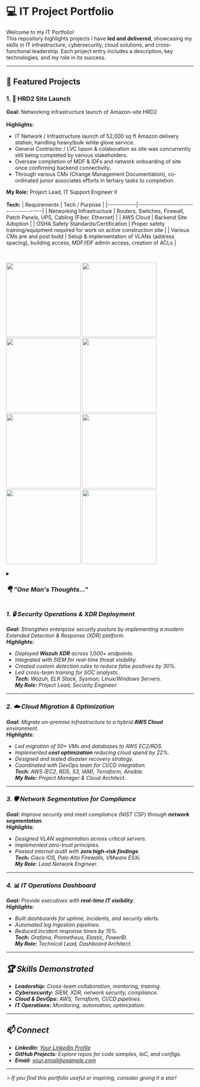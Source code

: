 # 💻 IT Project Portfolio

Welcome to my IT Portfolio!  
This repository highlights projects I have **led and delivered**, showcasing my skills in IT infrastructure, cybersecurity, cloud solutions, and cross-functional leadership. Each project entry includes a description, key technologies, and my role in its success.

---

## 📂 Featured Projects

### 1. 🏬 HRD2 Site Launch
**Goal:** Networking infrastructure launch of Amazon-site HRD2 <br>
<br>
**Highlights:**
- IT Network / Infrastructure launch of 52,000 sq ft Amazon delivery station, handling heavy/bulk white glove service.  
- General Contractor / LVC liason & colaboration as site was concurrently still being completed by various stakeholders.  
- Oversaw completion of MDF & IDFs and network onboarding of site once confirming backend connectivity.  
- Through various CMs (Change Management Documentation), co-ordinated junior associates efforts in tertiary tasks to completion.  
 
**My Role:** Project Lead, IT Support Engineer II<br>
<br>
**Tech:** 
| Requirements       | Tech / Purpose                              |
|------------|--------------------------------------|
| Networking Infrastructure     | Routers, Switches, Firewall, Patch Panels, UPS, Cabling (Fiber, Ethernet)           |
| AWS Cloud | Backend Site Adoption         |
| OSHA Safety Standards/Certification  | Proper safety training/equipment required for work on active construction site          |
| Various CMs pre and post build | Setup & implementation of VLANs (address spacing), building access, MDF/IDF admin access, creation of ACLs                      |

<br> 
<p float="center">
  <img src="images/Building.png" width="200" />
  <img src="images/COMMs.png" width="200" />
  <img src="images/Demark.png" width="200" />
  <img src="images/WAP.png" width="200" />
  <img src="images/Floor2.png" width="200" />
  <img src="images/IDF.png" width="200" />  
  <img src="images/Rack1.png" width="200" />
  <img src="images/Rack2.png" width="200" />

<details>
 <summary><h3><em><b>🪂  "One Man's Thoughts..."</b></em></h3></summary>
  <br> 
<em>Shortly after joing Amazon as an IT Support Engineer II, I was tasked with being assigned the task of launching a sister hub site.  As my first major project assigned with the company, it was a daughting task to say the least.  It was a tall ask from the days of my first intial project.  Remember it like yesterday... putting together a few standup screen stations for floor managers to use during meetings while the world was scrambling to best mitigate the fluidilty of COVID prevention paramaters:<br>
<br>
 <img src="images/Station1.png" width="400"/>  <img src="images/Station2.png" width="400"/><br>
<br>
 Though extremely green and feeling the pressure to see this task to completion, no matter the complexities, there were some challenges.  As my face shows in this pic, I was more then thrilled to brave the elements of winter in wide open work environment, due to ongoing construction.  Cold, to say the very least...❄️  <br>
<br>
  <img src="images/Me.png" width="400"/><br>
<br>
Despite the challenges, there was an immense gratitude appreciated after getting the site launched successfully.  As my first real world dive into project management that went well beyond just sitting behind a keyboard, the freshness of this endeavor gave me the confidence that I can handle far more then ever imagined and lit the fire I'd take to following projects.<br>
<br>
Colleagues, Onward.
  

 
<b>My Vision:</b><br>
    
- <b>To partner or create a foundation that will provide repurposed/decommissioned cellphones / laptops to individuals in remote area</b>
- <b>Provide scholarships to cover the costs for IT Certifications to individuals showing deep aptitude, skill, and readiness</b><br>

<em>Enjoy these pictures from the trip.

Colleagues,Onward.<br></em>


</details>


### 1. 🔒 Security Operations & XDR Deployment
**Goal:** Strengthen enterprise security posture by implementing a modern Extended Detection & Response (XDR) platform.  
**Highlights:**
- Deployed **Wazuh XDR** across 1,000+ endpoints.  
- Integrated with SIEM for real-time threat visibility.  
- Created custom detection rules to reduce false positives by 30%.  
- Led cross-team training for SOC analysts.  
**Tech:** Wazuh, ELK Stack, Sysmon, Linux/Windows Servers.  
**My Role:** Project Lead, Security Engineer.

---

### 2. ☁️ Cloud Migration & Optimization
**Goal:** Migrate on-premise infrastructure to a hybrid **AWS Cloud** environment.  
**Highlights:**
- Led migration of 50+ VMs and databases to AWS EC2/RDS.  
- Implemented **cost optimization** reducing cloud spend by 22%.  
- Designed and tested disaster recovery strategy.  
- Coordinated with DevOps team for CI/CD integration.  
**Tech:** AWS (EC2, RDS, S3, IAM), Terraform, Ansible.  
**My Role:** Project Manager & Cloud Architect.

---

### 3. 🛡️ Network Segmentation for Compliance
**Goal:** Improve security and meet compliance (NIST CSF) through **network segmentation**.  
**Highlights:**
- Designed VLAN segmentation across critical servers.  
- Implemented zero-trust principles.  
- Passed internal audit with **zero high-risk findings**.  
**Tech:** Cisco IOS, Palo Alto Firewalls, VMware ESXi.  
**My Role:** Lead Network Engineer.

---

### 4. 📊 IT Operations Dashboard
**Goal:** Provide executives with **real-time IT visibility**.  
**Highlights:**
- Built dashboards for uptime, incidents, and security alerts.  
- Automated log ingestion pipelines.  
- Reduced incident response times by 15%.  
**Tech:** Grafana, Prometheus, Elastic, PowerBI.  
**My Role:** Technical Lead, Dashboard Architect.

---

## 🏆 Skills Demonstrated
- **Leadership:** Cross-team collaboration, mentoring, training.  
- **Cybersecurity:** SIEM, XDR, network security, compliance.  
- **Cloud & DevOps:** AWS, Terraform, CI/CD pipelines.  
- **IT Operations:** Monitoring, automation, optimization.  

---

## 📫 Connect
- **LinkedIn:** [Your LinkedIn Profile](#)  
- **GitHub Projects:** Explore repos for code samples, IaC, and configs.  
- **Email:** [your.email@example.com](mailto:your.email@example.com)

---
⭐ *If you find this portfolio useful or inspiring, consider giving it a star!*
